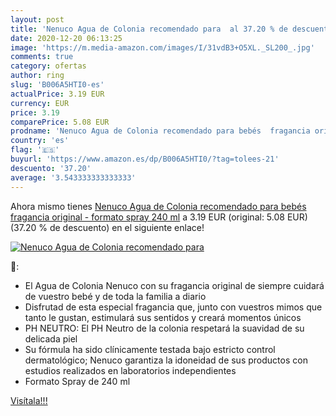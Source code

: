 ```yaml
---
layout: post
title: 'Nenuco Agua de Colonia recomendado para  al 37.20 % de descuento'
date: 2020-12-20 06:13:25
image: 'https://m.media-amazon.com/images/I/31vdB3+O5XL._SL200_.jpg'
comments: true
category: ofertas
author: ring
slug: 'B006A5HTI0-es'
actualPrice: 3.19 EUR
currency: EUR
price: 3.19
comparePrice: 5.08 EUR
prodname: 'Nenuco Agua de Colonia recomendado para bebés  fragancia original - formato spray 240 ml'
country: 'es'
flag: '🇪🇸'
buyurl: 'https://www.amazon.es/dp/B006A5HTI0/?tag=tolees-21'
descuento: '37.20'
average: '3.543333333333333'
---
```


Ahora mismo tienes [Nenuco Agua de Colonia recomendado para bebés  fragancia original - formato spray 240 ml](https://www.amazon.es/dp/B006A5HTI0/?tag=tolees-21) a 3.19 EUR (original: 5.08 EUR) (37.20 %  de descuento) en el siguiente enlace!

[![Nenuco Agua de Colonia recomendado para ](https://m.media-amazon.com/images/I/31vdB3+O5XL._SL200_.jpg)](https://www.amazon.es/dp/B006A5HTI0/?tag=tolees-21)

🔎:

- El Agua de Colonia Nenuco con su fragancia original de siempre cuidará de vuestro bebé y de toda la familia a diario
- Disfrutad de esta especial fragancia que, junto con vuestros mimos que tanto le gustan, estimulará sus sentidos y creará momentos únicos
- PH NEUTRO: El PH Neutro de la colonia respetará la suavidad de su delicada piel
- Su fórmula ha sido clínicamente testada bajo estricto control dermatológico; Nenuco garantiza la idoneidad de sus productos con estudios realizados en laboratorios independientes
- Formato Spray de 240 ml

[Visítala!!!](https://www.amazon.es/dp/B006A5HTI0/?tag=tolees-21)
